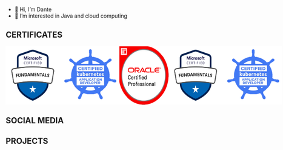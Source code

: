 - 👋 Hi, I’m Dante
- 👀 I’m interested in Java and cloud computing

## CERTIFICATES

<div style="display: flex; justify-content: space-around;">
  <img src="assets/az_f.png" alt="Mi Imagen" width="150">
  <img src="assets/k8s_d.png" alt="Mi Imagen" width="150">
  <img src="assets/java_d.png" alt="Mi Imagen" width="130">
  <img src="assets/az_f.png" alt="Mi Imagen" width="150">
  <img src="assets/k8s_d.png" alt="Mi Imagen" width="150">
</div>

## SOCIAL MEDIA

## PROJECTS
